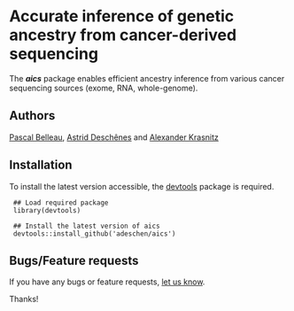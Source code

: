 # Accurate inference of genetic ancestry from cancer-derived sequencing #

The **_aics_** package enables efficient ancestry inference from various cancer sequencing sources (exome, RNA, whole-genome).

## Authors ##

[Pascal Belleau](http://ca.linkedin.com/in/pascalbelleau "Pascal Belleau"),
[Astrid Desch&ecirc;nes](http://ca.linkedin.com/in/astriddeschenes "Astrid Desch&ecirc;nes") and
[Alexander Krasnitz](https://www.cshl.edu/research/faculty-staff/alexander-krasnitz/ "Alexander Krasnitz")


## Installation ##

To install the latest version accessible, the [devtools](https://cran.r-project.org/web/packages/devtools/index.html) 
package is required.

     ## Load required package
     library(devtools)

     ## Install the latest version of aics
     devtools::install_github('adeschen/aics')


## Bugs/Feature requests ##

If you have any bugs or feature requests, 
[let us know](https://github.com/adeschen/aics/issues). 

Thanks!
